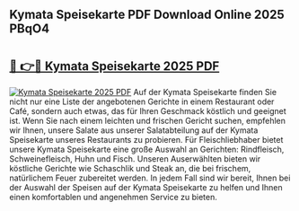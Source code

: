 ## Kymata Speisekarte PDF Download Online 2025 PBqO4

# <h2><a href="http://gc8gve.nevu.top/?p=Kymata+Speisekarte">🔗 👉🔴 Kymata Speisekarte 2025 PDF</a></h2>

[![Kymata Speisekarte 2025 PDF](https://i.imgur.com/dBaPXMq.png)](http://gc8gve.nevu.top/?p=Kymata+Speisekarte)
Auf der Kymata Speisekarte finden Sie nicht nur eine Liste der angebotenen Gerichte in einem Restaurant oder Café, sondern auch etwas, das für Ihren Geschmack köstlich und geeignet ist. Wenn Sie nach einem leichten und frischen Gericht suchen, empfehlen wir Ihnen, unsere Salate aus unserer Salatabteilung auf der Kymata Speisekarte unseres Restaurants zu probieren. Für Fleischliebhaber bietet unsere Kymata Speisekarte eine große Auswahl an Gerichten: Rindfleisch, Schweinefleisch, Huhn und Fisch. Unseren Auserwählten bieten wir köstliche Gerichte wie Schaschlik und Steak an, die bei frischem, natürlichem Feuer zubereitet werden. In jedem Fall sind wir bereit, Ihnen bei der Auswahl der Speisen auf der Kymata Speisekarte zu helfen und Ihnen einen komfortablen und angenehmen Service zu bieten.

